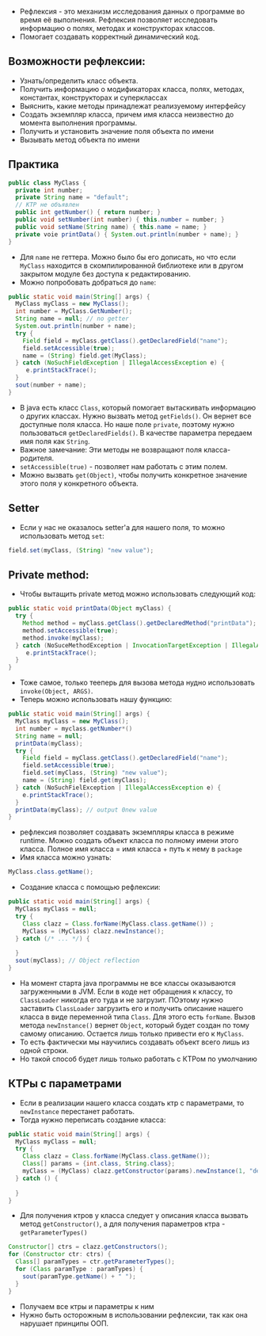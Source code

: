 * Рефлексия - это механизм исследования данных о программе во время её выполнения. Рефлексия позволяет исследовать информацию о полях, методах и конструкторах классов.
* Помогает создавать корректный динамический код.

## Возможности рефлексии:
* Узнать/определить класс объекта.
* Получить информацию о модификаторах класса, полях, методах, константах, конструкторах и суперклассах
* Выяснить, какие методы принадлежат реализуемому интерфейсу
* Создать экземпляр класса, причем имя класса неизвестно до момента выполнения программы.
* Получить и установить значение поля объекта по имени
* Вызывать метод объекта по имени

## Практика
```java
public class MyClass {
  private int number;
  private String name = "default";
  // КТР не объявлен
  public int getNumber() { return number; }
  public void setNumber(int number) { this.number = number; }
  public void setName(String name) { this.name = name; }
  private voie printData() { System.out.println(number + name); }
}
```
* Для `name` не геттера. Можно было бы его дописать, но что если `MyClass` находится в скомпилированной библиотеке или в другом закрытом модуле без доступа к редактированию.
* Можно попробовать добраться до `name`:
```java
public static void main(String[] args) {
  MyClass myClass = new MyClass();
  int number = MyClass.GetNumber();
  String name = null; // no getter
  System.out.println(number + name);
  try {
    Field field = myClass.getClass().getDeclaredField("name");
    field.setAccessible(true);
    name = (String) field.get(MyClass);
  } catch (NoSuchFieldException | IllegalAccessException e) {
     e.printStackTrace(); 
  }
  sout(number + name);
}
```
* В java есть класс `Class`, который помогает вытаскивать информацию о других классах. Нужно вызвать метод `getFields()`. Он вернет все доступные поля класса. Но наше поле `private`, поэтому нужно пользоваться `getDeclaredFields()`. В качестве параметра передаем имя поля как `String`.
* Важное замечание: Эти методы не возвращают поля класса-родителя.
* `setAccessible(true)` - позволяет нам работать с этим полем.
* Можно вызвать `get(Object)`, чтобы получить конкретное значение этого поля у конкретного объекта.
## Setter
* Если у нас не оказалось setter'а для нашего поля, то можно использовать метод `set`:
```java
field.set(myClass, (String) "new value");
```
## Private method:
* Чтобы вытащить private метод можно использовать следующий код:
```java
public static void printData(Object myClass) {
  try {
    Method method = myClass.getClass().getDeclaredMethod("printData");
    method.setAccessible(true);
    method.invoke(myClass);
  } catch (NoSuceMethodException | InvocationTargetException | IllegalAccessException e) {
     e.printStackTrace(); 
  }
}
```
* Тоже самое, только тееперь для вызова метода нудно использовать `invoke(Object, ARGS)`.
* Теперь можно использовать нашу функцию:
```java
public static void main(String[] args) {
  MyClass myClass = new MyClass();
  int number = myclass.getNumber*()
  String name = null;
  printData(myClass);
  try {
    Field field = myClass.getClass().getDeclaredField("name");
    field.setAccessible(true);
    field.set(myClass, (String) "new value");
    name = (String) field.get(myClass);
  } catch (NoSuchFielException | IllegalAccessException e) {
    e.printStackTrace();
  }
  printData(myClass); // output 0new value
}
```
* рефлексия позволяет создавать экземпляры класса в режиме runtime. Можно создать объект класса по полному имени этого класса. Полное имя класса = имя класса + путь к нему в `package`
* Имя класса можно узнать:
```java
MyClass.class.getName();
```

* Создание класса с помощью рефлексии:
```java
public static void main(String[] args) {
  MyClass myClass = null;
  try {
    Class clazz = Class.forName(MyClass.class.getName()) ;
    MyClass = (MyClass) clazz.newInstance();
  } catch (/* ... */) {
  
  }
  sout(myClass); // Object reflection
}
```
* На момент старта java программы не все классы оказываются загруженными в JVM. Если в коде нет обращения к классу, то `ClassLoader` никогда его туда и не загрузит. ПОэтому нужно заставить `ClassLoader` загрузить его и получить описание нашего класса в виде переменной типа `Class`. Для этого есть `forName`. Вызов метода `newInstance()` вернет `Object`, который будет создан по тому самому описанию. Остается лишь только привести его к `MyClass`. 
* То есть фактически мы научились создавать объект всего лишь из одной строки. 
* Но такой способ будет лишь только работать с КТРом по умолчанию

## КТРы с параметрами
* Если в реализации нашего класса создать ктр с параметрами, то  `newInstance` перестанет работать.
* Тогда нужно переписать создание класса:
```java
public static void main(String[] args) {
  MyClass myClass = null;
  try {
    Class clazz = Class.forName(MyClass.class.getName());
    Class[] params = {int.class, String.class};
    myClass = (MyClass) clazz.getConstructor(params).newInstance(1, "default2");
  } catch () {
  
  }
}
```
* Для получения ктров у класса следует у описания класса вызвать метод `getConstructor()`, а для получения параметров ктра - `getParameterTypes()`
```java
Constructor[] ctrs = clazz.getConstructors();
for (Constructor ctr: ctrs) {
  Class[] paramTypes = ctr.getParameterTypes();
  for (Class paramType : paramTypes) {
    sout(paramType.getName() + " ");
  }
}
```
* Получаем все ктры и параметры к ним
* Нужно быть осторожным в использовании рефлексии, так как она нарушает принципы ООП.
